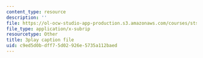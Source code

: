 ```yaml
---
content_type: resource
description: ''
file: https://ol-ocw-studio-app-production.s3.amazonaws.com/courses/sts-081-innovation-systems-for-science-technology-energy-manufacturing-and-health-spring-2017/c9ed5d0bdff75d02926e5735a112baed_lwSNTxl4b4Y.vtt
file_type: application/x-subrip
resourcetype: Other
title: 3play caption file
uid: c9ed5d0b-dff7-5d02-926e-5735a112baed
---
```

